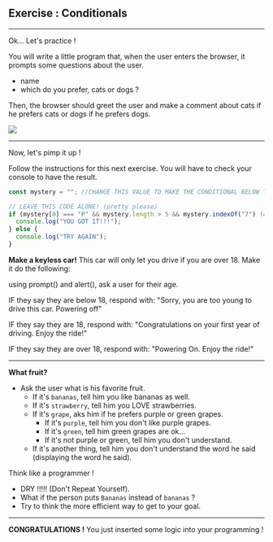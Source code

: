 ## Exercise : Conditionals

---

Ok... Let's practice !

You will write a little program that, when the user enters the browser, it prompts some questions about the user.

- name
- which do you prefer, cats or dogs ?

Then, the browser should greet the user and make a comment about cats if he prefers cats or dogs if he prefers dogs.

![](https://media.giphy.com/media/dC8jdwiSuBiet1SVgD/giphy-downsized.gif)

---

Now, let's pimp it up !

Follow the instructions for this next exercise. You will have to check your console to have the result.

```js
const mystery = ""; //CHANGE THIS VALUE TO MAKE THE CONDITIONAL BELOW TRUE

// LEAVE THIS CODE ALONE! (pretty please)
if (mystery[0] === "P" && mystery.length > 5 && mystery.indexOf("7") !== -1) {
  console.log("YOU GOT IT!!!");
} else {
  console.log("TRY AGAIN");
}
```

**Make a keyless car!**
This car will only let you drive if you are over 18. Make it do the following:

using prompt() and alert(), ask a user for their age.

IF they say they are below 18, respond with:
"Sorry, you are too young to drive this car. Powering off"

IF they say they are 18, respond with:
"Congratulations on your first year of driving. Enjoy the ride!"

IF they say they are over 18, respond with:
"Powering On. Enjoy the ride!"

---

**What fruit?**

- Ask the user what is his favorite fruit.
  - If it's `bananas`, tell him you like bananas as well.
  - If it's `strawberry`, tell him you LOVE strawberries.
  - If it's `grape`, aks him if he prefers purple or green grapes.
    - If it's `purple`, tell him you don't like purple grapes.
    - If it's `green`, tell him green grapes are ok...
    - If it's not purple or green, tell him you don't understand.
  - If it's another thing, tell him you don't understand the word he said (displaying the word he said).

Think like a programmer !

- DRY !!!!! (Don't Repeat Yourself).
- What if the person puts `Bananas` instead of `bananas` ?
- Try to think the more efficient way to get to your goal.

---

**CONGRATULATIONS !**
You just inserted some logic into your programming !
